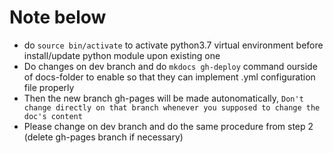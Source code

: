 # Note below

* do `source bin/activate` to activate python3.7 virtual environment before install/update python module upon existing one
* Do changes on dev branch and do `mkdocs gh-deploy` command ourside of docs-folder to enable so that they can implement .yml configuration file properly
* Then the new branch gh-pages will be made autonomatically, `Don't change directly on that branch whenever you supposed to change the doc's content`
* Please change on dev branch and do the same procedure from step 2 (delete gh-pages branch if necessary)
